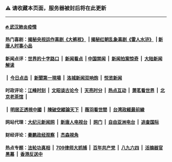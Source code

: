 ### ⚠️ 请收藏本页面，服务器被封后将在此更新

---

#### [🔥 武汉肺炎疫情](http://128.199.15.45:10000/videos/corona/)

#### 热门喜剧：[揭秘央视运作喜剧《大裤衩》](http://128.199.15.45:10000/videos/res/big-shorts/) &nbsp;|&nbsp;[揭秘红朝乱象喜剧《雷人水浒》](http://128.199.15.45:10000/videos/res/OutlawsOfMarsh/) &nbsp;|&nbsp;[新唐人时事小品](http://128.199.15.45:10000/videos/res/comedy/)

#### 新闻点评：[世界的十字路口](http://128.199.15.45/tanghao/) &nbsp;|&nbsp; [新闻看点](http://128.199.15.45/news-insight/) &nbsp;|&nbsp;[中国禁闻](http://128.199.15.45/ntdtv-news/) &nbsp;|&nbsp; [新闻拍案惊奇](http://128.199.15.45/dayu/) &nbsp;|&nbsp; [大陆新闻解读](http://128.199.15.45/ntdtv-comedy/)
####   &nbsp;|&nbsp;  [今日点击](http://128.199.15.45/news-click/)  &nbsp;|&nbsp; [新聞第一現場](http://128.199.15.45/primary-scene/) &nbsp;|&nbsp; [洛城新闻双响炮](http://128.199.15.45/la-news/) &nbsp;|&nbsp; [悦览新闻](http://128.199.15.45/dingyue/)

#### 时政评论：[江峰时刻](http://128.199.15.45/today-in-history/) &nbsp;|&nbsp; [文昭谈古论今](http://128.199.15.45/wenzhao/) &nbsp;|&nbsp; [天亮时分](http://128.199.15.45/tianliang/) &nbsp;|&nbsp; [热点互动](http://128.199.15.45/ntdtv-rdhd/) &nbsp;|&nbsp; [萧茗看世界](http://128.199.15.45/simonegao/) &nbsp;|&nbsp; [北京老茶馆](http://128.199.15.45/teahouse/)  &nbsp;|&nbsp;  
####   &nbsp;|&nbsp;  [明居正透視中國](http://128.199.15.45/decoding-china/)  &nbsp;|&nbsp; [陳破空縱論天下](http://128.199.15.45/pokong/)  &nbsp;|&nbsp; [薇羽看世間](http://128.199.15.45/weiyu/)  &nbsp;|&nbsp; [台湾政經最前線](http://128.199.15.45/taiwan/)   

#### 网站代理：[大纪元新闻网](http://128.199.15.45:10080/gb/) &nbsp;|&nbsp; [新唐人电视台](http://128.199.15.45:8808/gb/) &nbsp;|&nbsp; [网门](http://128.199.15.45:11000/) &nbsp;|&nbsp; [自由亚洲电台](http://128.199.15.45:9800/mandarin/) &nbsp;|&nbsp; [追查国际](http://128.199.15.45:10010/)

#### 财经评论：[秦鹏政经观察](http://128.199.15.45/qinpeng/) &nbsp;|&nbsp; [杰森視角 ](http://128.199.15.45/jason/)

#### 热点专题：[法轮功真相](http://128.199.15.45:10000/videos/truth.html) &nbsp;|&nbsp; [709律师大抓捕](http://128.199.15.45:10000/videos/709/) &nbsp;|&nbsp; [百年共产党](http://128.199.15.45:10000/videos/ccp.html) &nbsp;|&nbsp; [八九六四](http://128.199.15.45:10000/videos/88/)  &nbsp;|&nbsp; [活摘器官黑幕](http://128.199.15.45:10000/videos/res/Organs/)  &nbsp;|&nbsp; [香港反送中](http://128.199.15.45:10000/videos/res/hk/) 

<img src='http://gfw-breaker.win/link6.md' width='0px' height='0px'/>
